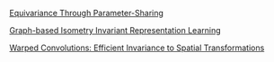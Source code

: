 [Equivariance Through Parameter-Sharing](http://proceedings.mlr.press/v70/ravanbakhsh17a.html) 

[Graph-based Isometry Invariant Representation Learning](http://proceedings.mlr.press/v70/khasanova17a.html) 

[Warped Convolutions: Efficient Invariance to Spatial Transformations](http://proceedings.mlr.press/v70/henriques17a.html) 
